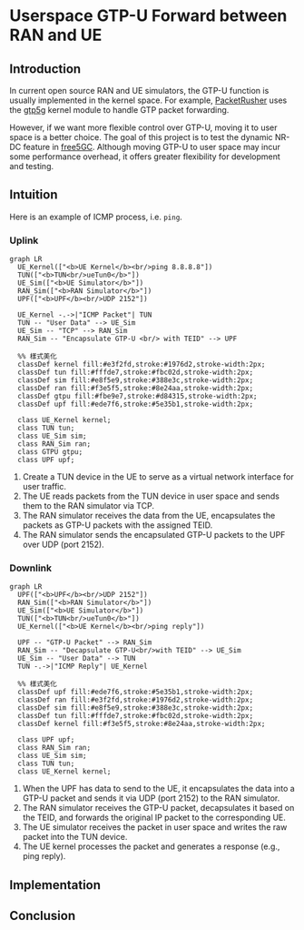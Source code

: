 # Userspace GTP-U Forward between RAN and UE

## Introduction

In current open source RAN and UE simulators, the GTP-U function is usually implemented in the kernel space. For example, [PacketRusher](https://github.com/HewlettPackard/PacketRusher) uses the [gtp5g](https://github.com/free5gc/gtp5g) kernel module to handle GTP packet forwarding.

However, if we want more flexible control over GTP-U, moving it to user space is a better choice. The goal of this project is to test the dynamic NR-DC feature in [free5GC](https://github.com/free5gc/free5gc). Although moving GTP-U to user space may incur some performance overhead, it offers greater flexibility for development and testing.

## Intuition

Here is an example of ICMP process, i.e. `ping`.

### Uplink

```mermaid
graph LR
  UE_Kernel(["<b>UE Kernel</b><br/>ping 8.8.8.8"])
  TUN(["<b>TUN<br/>ueTun0</b>"])
  UE_Sim(["<b>UE Simulator</b>"])
  RAN_Sim(["<b>RAN Simulator</b>"])
  UPF(["<b>UPF</b><br/>UDP 2152"])

  UE_Kernel -.->|"ICMP Packet"| TUN
  TUN -- "User Data" --> UE_Sim
  UE_Sim -- "TCP" --> RAN_Sim
  RAN_Sim -- "Encapsulate GTP-U <br/> with TEID" --> UPF

  %% 樣式美化
  classDef kernel fill:#e3f2fd,stroke:#1976d2,stroke-width:2px;
  classDef tun fill:#fffde7,stroke:#fbc02d,stroke-width:2px;
  classDef sim fill:#e8f5e9,stroke:#388e3c,stroke-width:2px;
  classDef ran fill:#f3e5f5,stroke:#8e24aa,stroke-width:2px;
  classDef gtpu fill:#fbe9e7,stroke:#d84315,stroke-width:2px;
  classDef upf fill:#ede7f6,stroke:#5e35b1,stroke-width:2px;

  class UE_Kernel kernel;
  class TUN tun;
  class UE_Sim sim;
  class RAN_Sim ran;
  class GTPU gtpu;
  class UPF upf;
```

1. Create a TUN device in the UE to serve as a virtual network interface for user traffic.
2. The UE reads packets from the TUN device in user space and sends them to the RAN simulator via TCP.
3. The RAN simulator receives the data from the UE, encapsulates the packets as GTP-U packets with the assigned TEID.
4. The RAN simulator sends the encapsulated GTP-U packets to the UPF over UDP (port 2152).

### Downlink

```mermaid
graph LR
  UPF(["<b>UPF</b><br/>UDP 2152"])
  RAN_Sim(["<b>RAN Simulator</b>"])
  UE_Sim(["<b>UE Simulator</b>"])
  TUN(["<b>TUN<br/>ueTun0</b>"])
  UE_Kernel(["<b>UE Kernel</b><br/>ping reply"])

  UPF -- "GTP-U Packet" --> RAN_Sim
  RAN_Sim -- "Decapsulate GTP-U<br/>with TEID" --> UE_Sim
  UE_Sim -- "User Data" --> TUN
  TUN -.->|"ICMP Reply"| UE_Kernel

  %% 樣式美化
  classDef upf fill:#ede7f6,stroke:#5e35b1,stroke-width:2px;
  classDef ran fill:#e3f2fd,stroke:#1976d2,stroke-width:2px;
  classDef sim fill:#e8f5e9,stroke:#388e3c,stroke-width:2px;
  classDef tun fill:#fffde7,stroke:#fbc02d,stroke-width:2px;
  classDef kernel fill:#f3e5f5,stroke:#8e24aa,stroke-width:2px;

  class UPF upf;
  class RAN_Sim ran;
  class UE_Sim sim;
  class TUN tun;
  class UE_Kernel kernel;
```

1. When the UPF has data to send to the UE, it encapsulates the data into a GTP-U packet and sends it via UDP (port 2152) to the RAN simulator.
2. The RAN simulator receives the GTP-U packet, decapsulates it based on the TEID, and forwards the original IP packet to the corresponding UE.
3. The UE simulator receives the packet in user space and writes the raw packet into the TUN device.
4. The UE kernel processes the packet and generates a response (e.g., ping reply).

## Implementation

## Conclusion
